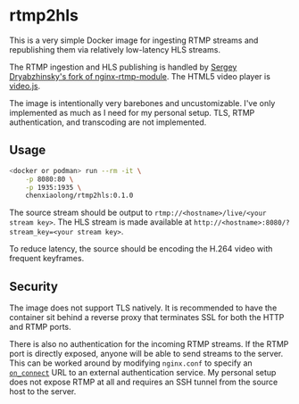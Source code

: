 # rtmp2hls

This is a very simple Docker image for ingesting RTMP streams and republishing them via relatively low-latency HLS streams.

The RTMP ingestion and HLS publishing is handled by [Sergey Dryabzhinsky's fork of nginx-rtmp-module](https://github.com/sergey-dryabzhinsky/nginx-rtmp-module). The HTML5 video player is [video.js](https://videojs.com/).

The image is intentionally very barebones and uncustomizable. I've only implemented as much as I need for my personal setup. TLS, RTMP authentication, and transcoding are not implemented.

## Usage

```sh
<docker or podman> run --rm -it \
    -p 8080:80 \
    -p 1935:1935 \
    chenxiaolong/rtmp2hls:0.1.0
```

The source stream should be output to `rtmp://<hostname>/live/<your stream key>`. The HLS stream is made available at `http://<hostname>:8080/?stream_key=<your stream key>`.

To reduce latency, the source should be encoding the H.264 video with frequent keyframes.

## Security

The image does not support TLS natively. It is recommended to have the container sit behind a reverse proxy that terminates SSL for both the HTTP and RTMP ports.

There is also no authentication for the incoming RTMP streams. If the RTMP port is directly exposed, anyone will be able to send streams to the server. This can be worked around by modifying `nginx.conf` to specify an [`on_connect`](https://github.com/arut/nginx-rtmp-module/wiki/Directives#on_connect) URL to an external authentication service. My personal setup does not expose RTMP at all and requires an SSH tunnel from the source host to the server.
